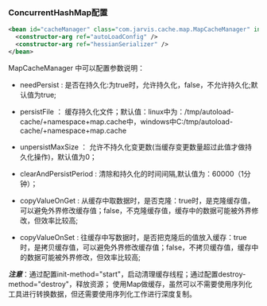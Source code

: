 ### ConcurrentHashMap配置

```xml
<bean id="cacheManager" class="com.jarvis.cache.map.MapCacheManager" init-method="start" destroy-method="destroy">
  <constructor-arg ref="autoLoadConfig" />
  <constructor-arg ref="hessianSerializer" />
</bean>
```

MapCacheManager 中可以配置参数说明：

* needPersist : 是否在持久化:为true时，允许持久化，false，不允许持久化;默认值为true;
* persistFile ： 缓存持久化文件；默认值：linux中为：/tmp/autoload-cache/+namespace+map.cache中，windows中C:/tmp/autoload-cache/+namespace+map.cache
* unpersistMaxSize ： 允许不持久化变更数(当缓存变更数量超过此值才做持久化操作)，默认值为0；
* clearAndPersistPeriod : 清除和持久化的时间间隔,默认值为：60000（1分钟）；

* copyValueOnGet : 从缓存中取数据时，是否克隆：true时，是克隆缓存值，可以避免外界修改缓存值；false，不克隆缓存值，缓存中的数据可能被外界修改，但效率比较高;

* copyValueOnSet : 往缓存中写数据时，是否把克隆后的值放入缓存：true时，是拷贝缓存值，可以避免外界修改缓存值；false，不拷贝缓存值，缓存中的数据可能被外界修改，但效率比较高;

***注意***：通过配置init-method="start"，启动清理缓存线程；通过配置destroy-method="destroy"，释放资源；
使用Map做缓存，虽然可以不需要使用序列化工具进行转换数据，但还需要使用序列化工作进行深度复制。